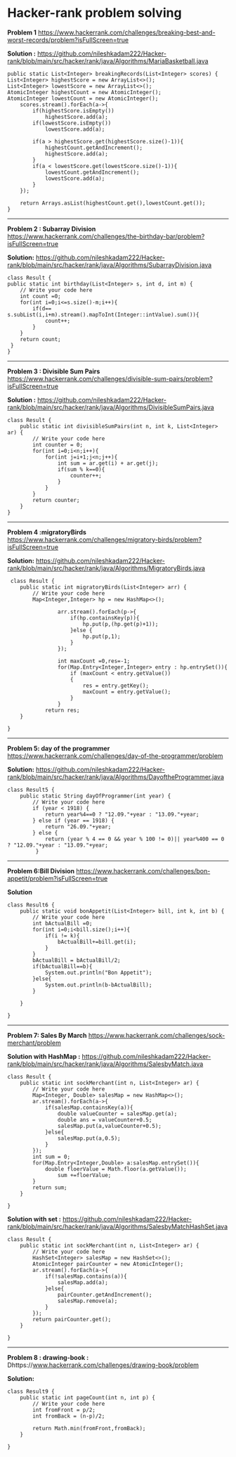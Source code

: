 # Hacker-rank problem solving ###

**Problem 1**
https://www.hackerrank.com/challenges/breaking-best-and-worst-records/problem?isFullScreen=true

**Solution :**
https://github.com/nileshkadam222/Hacker-rank/blob/main/src/hacker/rank/java/Algorithms/MariaBasketball.java

    public static List<Integer> breakingRecords(List<Integer> scores) {
    List<Integer> highestScore = new ArrayList<>();
    List<Integer> lowestScore = new ArrayList<>();
    AtomicInteger highestCount = new AtomicInteger();
    AtomicInteger lowestCount = new AtomicInteger();
        scores.stream().forEach(a->{
            if(highestScore.isEmpty())
                highestScore.add(a);
            if(lowestScore.isEmpty())
                lowestScore.add(a);

            if(a > highestScore.get(highestScore.size()-1)){
                highestCount.getAndIncrement();
                highestScore.add(a);
            }
            if(a < lowestScore.get(lowestScore.size()-1)){
                lowestCount.getAndIncrement();
                lowestScore.add(a);
            }
        });

        return Arrays.asList(highestCount.get(),lowestCount.get());
    }
---
**Problem 2 : Subarray Division**
https://www.hackerrank.com/challenges/the-birthday-bar/problem?isFullScreen=true

**Solution:**
https://github.com/nileshkadam222/Hacker-rank/blob/main/src/hacker/rank/java/Algorithms/SubarrayDivision.java

    class Result {
    public static int birthday(List<Integer> s, int d, int m) {
        // Write your code here
        int count =0;
        for(int i=0;i<=s.size()-m;i++){
            if(d== s.subList(i,i+m).stream().mapToInt(Integer::intValue).sum()){
                count++;
            }
        }
        return count;
     }
    }
----------------
**Problem 3 : Divisible Sum Pairs**
https://www.hackerrank.com/challenges/divisible-sum-pairs/problem?isFullScreen=true

**Solution :**
https://github.com/nileshkadam222/Hacker-rank/blob/main/src/hacker/rank/java/Algorithms/DivisibleSumPairs.java

    class Result {
        public static int divisibleSumPairs(int n, int k, List<Integer> ar) {
            // Write your code here
            int counter = 0;
            for(int i=0;i<n;i++){
                for(int j=i+1;j<n;j++){
                    int sum = ar.get(i) + ar.get(j);
                    if(sum % k==0){
                        counter++;
                    }
                }
            }
            return counter;
        } 
    }

------------
**Problem 4 :migratoryBirds**
https://www.hackerrank.com/challenges/migratory-birds/problem?isFullScreen=true

**Solution:**
https://github.com/nileshkadam222/Hacker-rank/blob/main/src/hacker/rank/java/Algorithms/MigratoryBirds.java
   
     class Result {
        public static int migratoryBirds(List<Integer> arr) {
            // Write your code here
            Map<Integer,Integer> hp = new HashMap<>();
    
                    arr.stream().forEach(p->{
                        if(hp.containsKey(p)){
                            hp.put(p,(hp.get(p)+1));
                        }else {
                            hp.put(p,1);
                        }
                    });
    
                    int maxCount =0,res=-1;
                    for(Map.Entry<Integer,Integer> entry : hp.entrySet()){
                        if (maxCount < entry.getValue())
                        {
                            res = entry.getKey();
                            maxCount = entry.getValue();
                        }
                    }
                return res;
        }
    
    }

----
**Problem 5: day of the programmer**
https://www.hackerrank.com/challenges/day-of-the-programmer/problem

**Solution:**
https://github.com/nileshkadam222/Hacker-rank/blob/main/src/hacker/rank/java/Algorithms/DayoftheProgrammer.java

    class Result5 {
        public static String dayOfProgrammer(int year) {
            // Write your code here
            if (year < 1918) {
                return year%4==0 ? "12.09."+year : "13.09."+year;
            } else if (year == 1918) {
                return "26.09."+year;
            } else {
                return (year % 4 == 0 && year % 100 != 0)|| year%400 == 0 ? "12.09."+year : "13.09."+year;
             }
----
**Problem 6:Bill Division**
https://www.hackerrank.com/challenges/bon-appetit/problem?isFullScreen=true

**Solution**

    class Result6 {
        public static void bonAppetit(List<Integer> bill, int k, int b) {
            // Write your code here
            int bActualBill =0;
            for(int i=0;i<bill.size();i++){
                if(i != k){
                    bActualBill+=bill.get(i);
                }
            }
            bActualBill = bActualBill/2;
            if(bActualBill==b){
                System.out.println("Bon Appetit");
            }else{
                System.out.println(b-bActualBill);
            }
    
        }
    
    }
---
**Problem 7: Sales By March**
https://www.hackerrank.com/challenges/sock-merchant/problem

**Solution with HashMap :**
https://github.com/nileshkadam222/Hacker-rank/blob/main/src/hacker/rank/java/Algorithms/SalesbyMatch.java

    class Result {
        public static int sockMerchant(int n, List<Integer> ar) {
            // Write your code here
            Map<Integer, Double> salesMap = new HashMap<>();
            ar.stream().forEach(a->{
                if(salesMap.containsKey(a)){
                    double valueCounter = salesMap.get(a);
                    double ans = valueCounter+0.5;
                    salesMap.put(a,valueCounter+0.5);
                }else{
                    salesMap.put(a,0.5);
                }
            });
            int sum = 0;
            for(Map.Entry<Integer,Double> a:salesMap.entrySet()){
                double floerValue = Math.floor(a.getValue());
                    sum +=floerValue;
            }
            return sum;
        }
    
    }

**Solution with set :**
https://github.com/nileshkadam222/Hacker-rank/blob/main/src/hacker/rank/java/Algorithms/SalesbyMatchHashSet.java

    class Result {
        public static int sockMerchant(int n, List<Integer> ar) {
            // Write your code here
            HashSet<Integer> salesMap = new HashSet<>();
            AtomicInteger pairCounter = new AtomicInteger();
            ar.stream().forEach(a->{
                if(!salesMap.contains(a)){
                    salesMap.add(a);
                }else{
                    pairCounter.getAndIncrement();
                    salesMap.remove(a);
                }
            });
            return pairCounter.get();
        }
    
    }

---

**Problem 8 : drawing-book  :**
Dhttps://www.hackerrank.com/challenges/drawing-book/problem

**Solution:**

    class Result9 { 
        public static int pageCount(int n, int p) {
            // Write your code here
            int fromFront = p/2;
            int fromBack = (n-p)/2;
    
            return Math.min(fromFront,fromBack);
        }
    
    }
